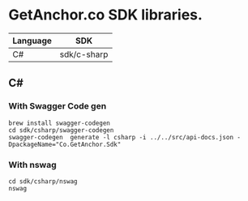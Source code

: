 # GetAnchor.co SDK libraries.

| Language |     SDK     |
| -------- | :---------: |
| C#       | sdk/c-sharp |

## C#

### With Swagger Code gen

```
brew install swagger-codegen
cd sdk/csharp/swagger-codegen
swagger-codegen  generate -l csharp -i ../../src/api-docs.json -DpackageName="Co.GetAnchor.Sdk"
```

### With nswag
```
cd sdk/csharp/nswag
nswag
```